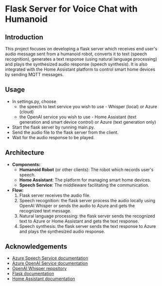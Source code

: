# Flask Server for Voice Chat with Humanoid

## Introduction
This project focuses on developing a flask server which receives end user's audio message 
sent from a humanoid robot, converts it to text (speech recognition), generates a text response 
(using natural language processing) and plays the synthesized audio response (speech synthesis).
It is also integrated with the Home Assistant platform to control smart home devices by sending MQTT messages.

## Usage
- In settings.py, choose
  - the speech to text service you wish to use - Whisper (local) or Azure (cloud)
  - the OpenAI service you wish to use - Home Assistant (text generation and smart device control) or Azure (text generation only)
- Start the flask server by running main.py.
- Send the audio file to the flask server from the client.
- Wait for the audio response to be played.

## Architecture
- **Components:**
  - **Humanoid Robot** (or other clients): The robot which records user's speech.
  - **Home Assistant**: The platform for managing smart home devices.
  - **Speech Service**: The middleware facilitating the communication.
- **Flow:**
  1. Flask server receives the audio file.
  2. Speech recognition: the flask server process the audio locally using OpenAI Whisper or sends the audio to Azure and gets the recognized text message.
  3. Natural language processing: the flask server sends the recognized text to Azure or Home Assistant and gets the text response.
  4. Speech synthesis: the flask server sends the text response to Azure and plays the synthesized audio response.

## Acknowledgements
- [Azure Speech Service documentation](https://learn.microsoft.com/en-us/azure/ai-services/speech-service/)
- [Azure OpenAI Service documentation](https://learn.microsoft.com/en-us/azure/ai-services/openai/)
- [OpenAI Whisper repository](https://github.com/openai/whisper)
- [Flask documentation](https://flask.palletsprojects.com/en/3.0.x/)
- [Home Assistant documentation](https://www.home-assistant.io/docs/)
